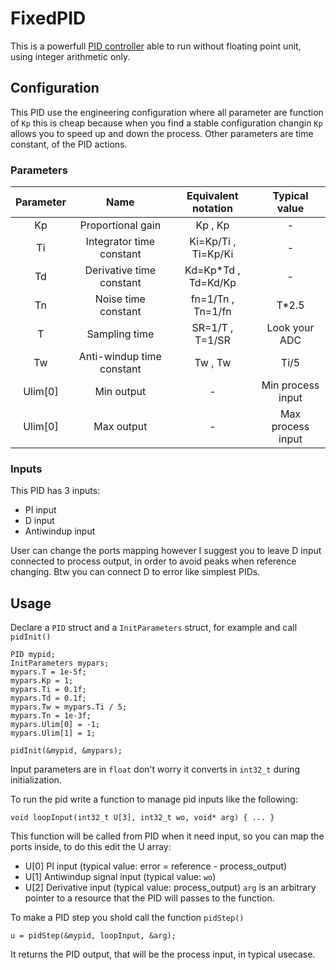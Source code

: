 # FixedPID

This is a powerfull [PID controller](https://en.wikipedia.org/wiki/PID_controller) able to run without floating point unit, using integer arithmetic only.

## Configuration
This PID use the engineering configuration where all parameter are function of `Kp` this is cheap because when you find a stable configuration changin `Kp` allows you to speed up and down the process. Other parameters are time constant, of the PID actions.

### Parameters
| Parameter 	|            Name           	| Equivalent notation 	| Typical value 	|
|:---------:	|:-------------------------:	|:---------------------:|:---------------:|
|     Kp    	|     Proportional gain     	|       Kp , Kp       	|       -       	|
|     Ti    	|  Integrator time constant 	| Ki=Kp/Ti , Ti=Kp/Ki 	|       -       	|
|     Td    	|  Derivative time constant 	| Kd=Kp*Td , Td=Kd/Kp 	|       -       	|
|     Tn    	|    Noise time constant    	|  fn=1/Tn , Tn=1/fn  	|     T*2.5     	|
|     T     	|       Sampling time       	|   SR=1/T , T=1/SR   	| Look your ADC 	|
|     Tw    	| Anti-windup time constant 	|       Tw , Tw       	|      Ti/5     	|
|   Ulim[0] 	|       Min output           	|          -   	        |Min process input|
|   Ulim[0] 	|       Max output           	|          -   	        |Max process input|

### Inputs
This PID has 3 inputs:
- PI input
- D input
- Antiwindup input

User can change the ports mapping however I suggest you to leave D input connected to process output, in order to avoid peaks when reference changing. Btw you can connect D to error like simplest PIDs.

## Usage
Declare a `PID` struct and a `InitParameters` struct, for example and call `pidInit()`
```
PID mypid;
InitParameters mypars;
mypars.T = 1e-5f;
mypars.Kp = 1;
mypars.Ti = 0.1f;
mypars.Td = 0.1f;
mypars.Tw = mypars.Ti / 5;
mypars.Tn = 1e-3f;
mypars.Ulim[0] = -1;
mypars.Ulim[1] = 1;
	
pidInit(&mypid, &mypars);
```
Input parameters are in `float` don't worry it converts in `int32_t` during initialization.

To run the pid write a function to manage pid inputs like the following:
```
void loopInput(int32_t U[3], int32_t wo, void* arg) { ... }
```
This function will be called from PID when it need input, so you can map the ports inside, to do this edit the U array:
- U[0] PI input (typical value: error = reference - process_output)
- U[1] Antiwindup signal input (typical value: `wo`)
- U[2] Derivative input (typical value: process_output)
 `arg` is an arbitrary pointer to a resource that the PID will passes to the function.
 
 To make a PID step you shold call the function `pidStep()`
```
u = pidStep(&mypid, loopInput, &arg);
```
It returns the PID output, that will be the process input, in typical usecase.





